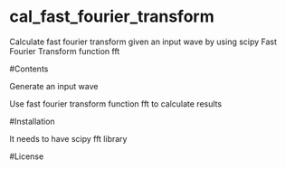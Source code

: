 # cal_fast_fourier_transform
Calculate fast fourier transform given an input wave by using scipy Fast Fourier Transform function fft

#Contents

Generate an input wave

Use fast fourier transform function fft to calculate results

#Installation

It needs to have scipy fft library

#License
